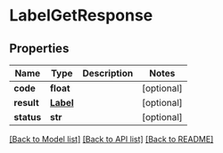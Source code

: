 # LabelGetResponse

## Properties
Name | Type | Description | Notes
------------ | ------------- | ------------- | -------------
**code** | **float** |  | [optional] 
**result** | [**Label**](Label.md) |  | [optional] 
**status** | **str** |  | [optional] 

[[Back to Model list]](../README.md#documentation-for-models) [[Back to API list]](../README.md#documentation-for-api-endpoints) [[Back to README]](../README.md)


